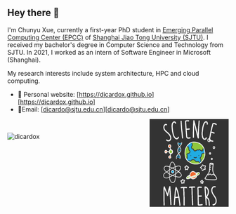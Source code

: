 ## Hey there 👋

I'm Chunyu Xue, currently a first-year PhD student in [Emerging Parallel Computing Center (EPCC)](http://epcc.sjtu.edu.cn) of [Shanghai Jiao Tong University (SJTU)](https://www.sjtu.edu.cn). I received my bachelor's degree in Computer Science and Technology from SJTU. In 2021, I worked as an intern of Software Engineer in Microsoft (Shanghai). 

My research interests include system architecture, HPC and cloud computing. 

- 💼 Personal website:  [https://dicardox.github.io][https://dicardox.github.io]
- 📮Email: [dicardo@sjtu.edu.cn][dicardo@sjtu.edu.cn]

<img align="right" alt="GIF" src="https://github.com/DicardoX/DicardoX/blob/main/PYeT.gif?raw=true" width="180" height="200" />









<br>

<p align="left"> <img src="https://github-readme-stats.vercel.app/api?username=dicardox&show_icons=true&theme=gotham" alt="dicardox" />


